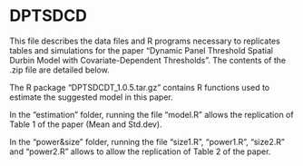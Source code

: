 # DPTSDCD
This file describes the data files and R programs necessary to replicates tables and simulations for the paper “Dynamic Panel Threshold Spatial Durbin Model with Covariate-Dependent Thresholds”. The contents of the .zip file are detailed below. 

The R package “DPTSDCDT_1.0.5.tar.gz” contains R functions used to estimate the suggested model in this paper.

In the “estimation” folder, running the file “model.R” allows the replication of Table 1 of the paper (Mean and Std.dev). 

In the “power&size” folder, running the file “size1.R”, “power1.R”, “size2.R” and “power2.R” allows to allow the replication of Table 2 of the paper.





